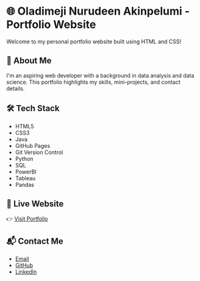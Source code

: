 # 🌐 Oladimeji Nurudeen Akinpelumi - Portfolio Website

Welcome to my personal portfolio website built using HTML and CSS!

## 🚀 About Me
I'm an aspiring web developer with a background in data analysis and data science. This portfolio highlights my skills, mini-projects, and contact details.

## 🛠️ Tech Stack
- HTML5
- CSS3
- Java
- GitHub Pages
- Git Version Control
- Python
- SQL
- PowerBI
- Tableau
- Pandas

## 📌 Live Website
👉 [Visit Portfolio](https://ndoladimeji.github.io/portfolio/)

## 📬 Contact Me
- [Email](mailto:ndoladimeji@gmail.com)
- [GitHub](https://github.com/ndoladimeji)
- [LinkedIn](https://linkedin.com/in/nurudeen-oladimeji)
